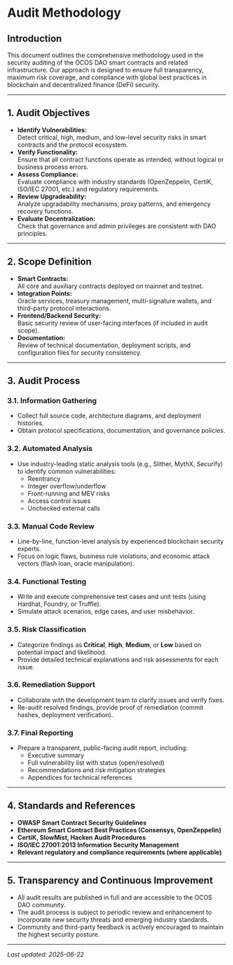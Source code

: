 # Audit Methodology

## Introduction

This document outlines the comprehensive methodology used in the security auditing of the OCOS DAO smart contracts and related infrastructure. Our approach is designed to ensure full transparency, maximum risk coverage, and compliance with global best practices in blockchain and decentralized finance (DeFi) security.

---

## 1. Audit Objectives

- **Identify Vulnerabilities:**  
  Detect critical, high, medium, and low-level security risks in smart contracts and the protocol ecosystem.
- **Verify Functionality:**  
  Ensure that all contract functions operate as intended, without logical or business process errors.
- **Assess Compliance:**  
  Evaluate compliance with industry standards (OpenZeppelin, CertiK, ISO/IEC 27001, etc.) and regulatory requirements.
- **Review Upgradeability:**  
  Analyze upgradability mechanisms, proxy patterns, and emergency recovery functions.
- **Evaluate Decentralization:**  
  Check that governance and admin privileges are consistent with DAO principles.

---

## 2. Scope Definition

- **Smart Contracts:**  
  All core and auxiliary contracts deployed on mainnet and testnet.
- **Integration Points:**  
  Oracle services, treasury management, multi-signature wallets, and third-party protocol interactions.
- **Frontend/Backend Security:**  
  Basic security review of user-facing interfaces (if included in audit scope).
- **Documentation:**  
  Review of technical documentation, deployment scripts, and configuration files for security consistency.

---

## 3. Audit Process

### 3.1. Information Gathering

- Collect full source code, architecture diagrams, and deployment histories.
- Obtain protocol specifications, documentation, and governance policies.

### 3.2. Automated Analysis

- Use industry-leading static analysis tools (e.g., Slither, MythX, Securify) to identify common vulnerabilities:
  - Reentrancy
  - Integer overflow/underflow
  - Front-running and MEV risks
  - Access control issues
  - Unchecked external calls

### 3.3. Manual Code Review

- Line-by-line, function-level analysis by experienced blockchain security experts.
- Focus on logic flaws, business rule violations, and economic attack vectors (flash loan, oracle manipulation).

### 3.4. Functional Testing

- Write and execute comprehensive test cases and unit tests (using Hardhat, Foundry, or Truffle).
- Simulate attack scenarios, edge cases, and user misbehavior.

### 3.5. Risk Classification

- Categorize findings as **Critical**, **High**, **Medium**, or **Low** based on potential impact and likelihood.
- Provide detailed technical explanations and risk assessments for each issue.

### 3.6. Remediation Support

- Collaborate with the development team to clarify issues and verify fixes.
- Re-audit resolved findings, provide proof of remediation (commit hashes, deployment verification).

### 3.7. Final Reporting

- Prepare a transparent, public-facing audit report, including:
  - Executive summary
  - Full vulnerability list with status (open/resolved)
  - Recommendations and risk mitigation strategies
  - Appendices for technical references

---

## 4. Standards and References

- **OWASP Smart Contract Security Guidelines**
- **Ethereum Smart Contract Best Practices (Consensys, OpenZeppelin)**
- **CertiK, SlowMist, Hacken Audit Procedures**
- **ISO/IEC 27001:2013 Information Security Management**
- **Relevant regulatory and compliance requirements (where applicable)**

---

## 5. Transparency and Continuous Improvement

- All audit results are published in full and are accessible to the OCOS DAO community.
- The audit process is subject to periodic review and enhancement to incorporate new security threats and emerging industry standards.
- Community and third-party feedback is actively encouraged to maintain the highest security posture.

---

_Last updated: 2025-06-22_

